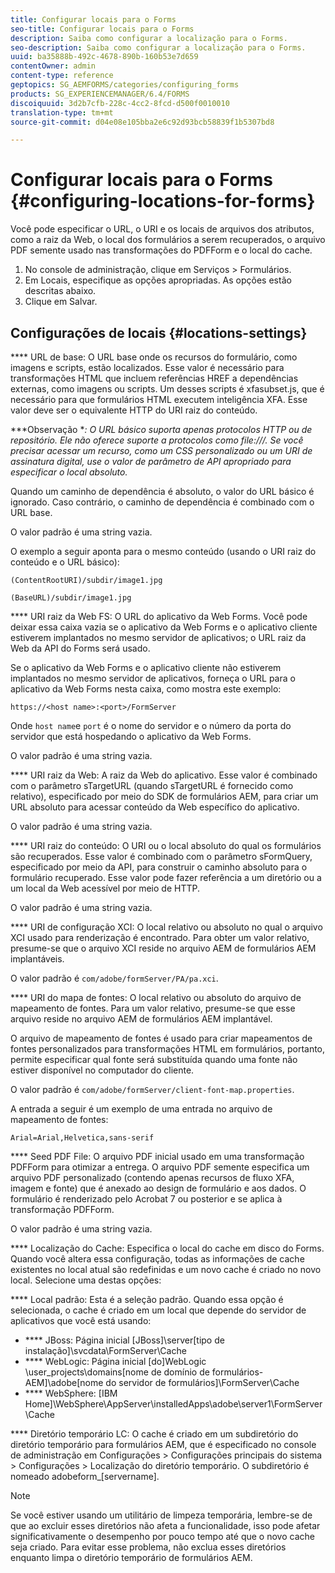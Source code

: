 ```yaml
---
title: Configurar locais para o Forms
seo-title: Configurar locais para o Forms
description: Saiba como configurar a localização para o Forms.
seo-description: Saiba como configurar a localização para o Forms.
uuid: ba35888b-492c-4678-890b-160b53e7d659
contentOwner: admin
content-type: reference
geptopics: SG_AEMFORMS/categories/configuring_forms
products: SG_EXPERIENCEMANAGER/6.4/FORMS
discoiquuid: 3d2b7cfb-228c-4cc2-8fcd-d500f0010010
translation-type: tm+mt
source-git-commit: d04e08e105bba2e6c92d93bcb58839f1b5307bd8

---
```



# Configurar locais para o Forms {#configuring-locations-for-forms}

Você pode especificar o URL, o URI e os locais de arquivos dos atributos, como a raiz da Web, o local dos formulários a serem recuperados, o arquivo PDF semente usado nas transformações do PDFForm e o local do cache.

1. No console de administração, clique em Serviços > Formulários.
1. Em Locais, especifique as opções apropriadas. As opções estão descritas abaixo.
1. Clique em Salvar.

## Configurações de locais {#locations-settings}

**** URL de base: O URL base onde os recursos do formulário, como imagens e scripts, estão localizados. Esse valor é necessário para transformações HTML que incluem referências HREF a dependências externas, como imagens ou scripts. Um desses scripts é xfasubset.js, que é necessário para que formulários HTML executem inteligência XFA. Esse valor deve ser o equivalente HTTP do URI raiz do conteúdo.

***Observação **: O URL básico suporta apenas protocolos HTTP ou de repositório. Ele não oferece suporte a protocolos como file:///. Se você precisar acessar um recurso, como um CSS personalizado ou um URI de assinatura digital, use o valor de parâmetro de API apropriado para especificar o local absoluto.*

Quando um caminho de dependência é absoluto, o valor do URL básico é ignorado. Caso contrário, o caminho de dependência é combinado com o URL base.

O valor padrão é uma string vazia.

O exemplo a seguir aponta para o mesmo conteúdo (usando o URI raiz do conteúdo e o URL básico):

`(ContentRootURI)/subdir/image1.jpg`

`(BaseURL)/subdir/image1.jpg`

**** URI raiz da Web FS: O URL do aplicativo da Web Forms. Você pode deixar essa caixa vazia se o aplicativo da Web Forms e o aplicativo cliente estiverem implantados no mesmo servidor de aplicativos; o URL raiz da Web da API do Forms será usado.

Se o aplicativo da Web Forms e o aplicativo cliente não estiverem implantados no mesmo servidor de aplicativos, forneça o URL para o aplicativo da Web Forms nesta caixa, como mostra este exemplo:

`https://<host name>:<port>/FormServer`

Onde `host name`e `port` é o nome do servidor e o número da porta do servidor que está hospedando o aplicativo da Web Forms.

O valor padrão é uma string vazia.

**** URI raiz da Web: A raiz da Web do aplicativo. Esse valor é combinado com o parâmetro sTargetURL (quando sTargetURL é fornecido como relativo), especificado por meio do SDK de formulários AEM, para criar um URL absoluto para acessar conteúdo da Web específico do aplicativo.

O valor padrão é uma string vazia.

**** URI raiz do conteúdo: O URI ou o local absoluto do qual os formulários são recuperados. Esse valor é combinado com o parâmetro sFormQuery, especificado por meio da API, para construir o caminho absoluto para o formulário recuperado. Esse valor pode fazer referência a um diretório ou a um local da Web acessível por meio de HTTP.

O valor padrão é uma string vazia.

**** URI de configuração XCI: O local relativo ou absoluto no qual o arquivo XCI usado para renderização é encontrado. Para obter um valor relativo, presume-se que o arquivo XCI reside no arquivo AEM de formulários AEM implantáveis.

O valor padrão é `com/adobe/formServer/PA/pa.xci`.

**** URI do mapa de fontes: O local relativo ou absoluto do arquivo de mapeamento de fontes. Para um valor relativo, presume-se que esse arquivo reside no arquivo AEM de formulários AEM implantável.

O arquivo de mapeamento de fontes é usado para criar mapeamentos de fontes personalizados para transformações HTML em formulários, portanto, permite especificar qual fonte será substituída quando uma fonte não estiver disponível no computador do cliente.

O valor padrão é `com/adobe/formServer/client-font-map.properties`.

A entrada a seguir é um exemplo de uma entrada no arquivo de mapeamento de fontes:

`Arial=Arial,Helvetica,sans-serif`

**** Seed PDF File: O arquivo PDF inicial usado em uma transformação PDFForm para otimizar a entrega. O arquivo PDF semente especifica um arquivo PDF personalizado (contendo apenas recursos de fluxo XFA, imagem e fonte) que é anexado ao design de formulário e aos dados. O formulário é renderizado pelo Acrobat 7 ou posterior e se aplica à transformação PDFForm.

O valor padrão é uma string vazia.

**** Localização do Cache: Especifica o local do cache em disco do Forms. Quando você altera essa configuração, todas as informações de cache existentes no local atual são redefinidas e um novo cache é criado no novo local. Selecione uma destas opções:

**** Local padrão: Esta é a seleção padrão. Quando essa opção é selecionada, o cache é criado em um local que depende do servidor de aplicativos que você está usando:

* **** JBoss: Página inicial [JBoss]\server\[tipo de instalação]\svcdata\FormServer\Cache
* **** WebLogic: Página inicial [do]WebLogic \user_projects\domains\[nome de domínio de formulários-AEM]\adobe\[nome do servidor de formulários]\FormServer\Cache
* **** WebSphere: [IBM Home]\WebSphere\AppServer\installedApps\adobe\server1\FormServer\Cache

**** Diretório temporário LC: O cache é criado em um subdiretório do diretório temporário para formulários AEM, que é especificado no console de administração em Configurações > Configurações principais do sistema > Configurações > Localização do diretório temporário. O subdiretório é nomeado adobeform_[servername].

>[!NOTE]
>
>Se você estiver usando um utilitário de limpeza temporária, lembre-se de que ao excluir esses diretórios não afeta a funcionalidade, isso pode afetar significativamente o desempenho por pouco tempo até que o novo cache seja criado. Para evitar esse problema, não exclua esses diretórios enquanto limpa o diretório temporário de formulários AEM.

